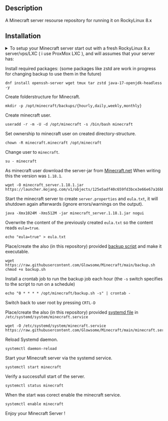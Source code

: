## Description ##
A Minecraft server resourse repository for running it on RockyLinux 8.x

## Installation ##
<details>
<summary>To setup your Minecraft server start out with a fresh RockyLinux 8.x server/vps/LXC ( i use ProxMox LXC ),
and will assumes that your server has:</summary>
  
    - (atleast) 4Gb of memory available.
    - default minecraft port 25565 (TCP/UDP) open in firewall
</details>

Install required packages: (some packages like zstd are work in progress for changing backup to use them in the future)
```
dnf install openssh-server wget tmux tar zstd java-17-openjdk-headless -y
```

Create folderstructure for Minecraft.
```
mkdir -p /opt/minecraft/backups/{hourly,daily,weekly,monthly}
```

Create minecraft user.
```
useradd -r -m -U -d /opt/minecraft -s /bin/bash minecraft
```

Set ownership to minecraft user on created directory-structure.
```
chown -R minecraft.minecraft /opt/minecraft
```

Change user to `minecraft`.
```
su - minecraft
```

As minecraft user download the server-jar from [Minecraft.net](https://launcher.mojang.com/v1/objects/125e5adf40c659fd3bce3e66e67a16bb49ecc1b9/server.jar) When writing this the version was `1.18.1`.
```
wget -O minecraft_server.1.18.1.jar https://launcher.mojang.com/v1/objects/125e5adf40c659fd3bce3e66e67a16bb49ecc1b9/server.jar
```

Start the minecraft server to create `server.properties` and `eula.txt`, it will shutdown again afterwards (ignore errors/warnings on the output).
```
java -Xmx1024M -Xms512M -jar minecraft_server.1.18.1.jar nogui
```

Overwrite the content of the previously created `eula.txt` so the content reads `eula=true`.
```
echo "eula=true" > eula.txt
```

Place/create the also (in this repository) provided [backup script](https://raw.githubusercontent.com/Glowsome/Minecraft/main/backup.sh) and make it executable.
```
wget https://raw.githubusercontent.com/Glowsome/Minecraft/main/backup.sh
chmod +x backup.sh
```

Install a crontab job to run the backup job each hour (the `-s` switch specifies to the script to run on a schedule)
```
echo "0 * * * * /opt/minecraft/backup.sh -s" | crontab -
```

Switch back to user root by pressing `CRTL-D` 

Place/create the also (in this repository) provided [systemd file](https://raw.githubusercontent.com/Glowsome/Minecraft/main/minecraft.service) in `/etc/systemd/system/minecraft.service`
```
wget -O /etc/systemd/system/minecraft.service https://raw.githubusercontent.com/Glowsome/Minecraft/main/minecraft.service
```

Reload Systemd daemon.
```
systemctl daemon-reload
```

Start your Minecraft server via the systemd service.
```
systemctl start minecraft
```

Verify a successfull start of the server.
```
systemctl status minecraft
```

When the start was corect enable the minecraft service.
```
systemctl enable minecraft
```

Enjoy your Minecraft Server !
